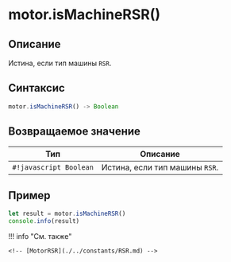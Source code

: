 # motor.isMachineRSR()

## Описание
Истина, если тип машины `RSR`.

## Синтаксис
```javascript
motor.isMachineRSR() -> Boolean
```

## Возвращаемое значение
| Тип     | Описание                                                                 |
|---------|--------------------------------------------------------------------------|
| `#!javascript Boolean`  | Истина, если тип машины `RSR`. |

## Пример
```javascript linenums="1"
let result = motor.isMachineRSR()
console.info(result)
```

!!! info "См. также"

    <!-- [MotorRSR](./../constants/RSR.md) -->

